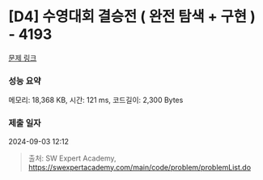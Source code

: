 # [D4] 수영대회 결승전 ( 완전 탐색 + 구현 ) - 4193 

[문제 링크](https://swexpertacademy.com/main/code/problem/problemDetail.do?contestProbId=AWKaG6_6AGQDFARV) 

### 성능 요약

메모리: 18,368 KB, 시간: 121 ms, 코드길이: 2,300 Bytes

### 제출 일자

2024-09-03 12:12



> 출처: SW Expert Academy, https://swexpertacademy.com/main/code/problem/problemList.do